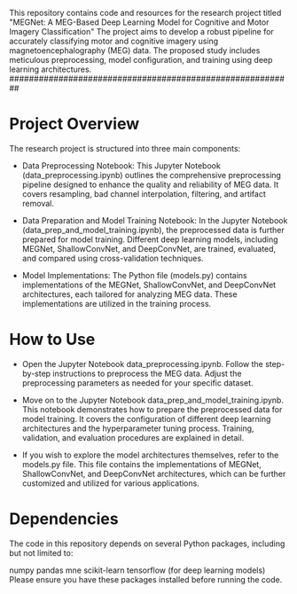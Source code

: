 This repository contains code and resources for the research project titled "MEGNet: A MEG-Based Deep Learning Model for Cognitive and Motor Imagery Classification" The project aims to develop a robust pipeline for accurately classifying motor and cognitive imagery using magnetoencephalography (MEG) data. The proposed study includes meticulous preprocessing, model configuration, and training using deep learning architectures.
##########################################################

# Project Overview
The research project is structured into three main components:

* Data Preprocessing Notebook: This Jupyter Notebook (data_preprocessing.ipynb) outlines the comprehensive preprocessing pipeline designed to enhance the quality and reliability of MEG data. It covers resampling, bad channel interpolation, filtering, and artifact removal.

* Data Preparation and Model Training Notebook: In the Jupyter Notebook (data_prep_and_model_training.ipynb), the preprocessed data is further prepared for model training. Different deep learning models, including MEGNet, ShallowConvNet, and DeepConvNet, are trained, evaluated, and compared using cross-validation techniques.

* Model Implementations: The Python file (models.py) contains implementations of the MEGNet, ShallowConvNet, and DeepConvNet architectures, each tailored for analyzing MEG data. These implementations are utilized in the training process.

# How to Use
* Open the Jupyter Notebook data_preprocessing.ipynb. Follow the step-by-step instructions to preprocess the MEG data. Adjust the preprocessing parameters as needed for your specific dataset.

* Move on to the Jupyter Notebook data_prep_and_model_training.ipynb. This notebook demonstrates how to prepare the preprocessed data for model training. It covers the configuration of different deep learning architectures and the hyperparameter tuning process. Training, validation, and evaluation procedures are explained in detail.

* If you wish to explore the model architectures themselves, refer to the models.py file. This file contains the implementations of MEGNet, ShallowConvNet, and DeepConvNet architectures, which can be further customized and utilized for various applications.

# Dependencies
The code in this repository depends on several Python packages, including but not limited to:

numpy
pandas
mne
scikit-learn
tensorflow (for deep learning models)
Please ensure you have these packages installed before running the code.
